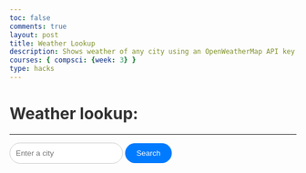 ```yaml
---
toc: false
comments: true
layout: post
title: Weather Lookup
description: Shows weather of any city using an OpenWeatherMap API key
courses: { compsci: {week: 3} }
type: hacks
---
```


# Weather lookup:

---

<head>
  <meta charset="UTF-8">
  <meta name="viewport" content="width=device-width, initial-scale=1.0">
  <title>Weather App</title>
  <style>
    .container {
      text-align: center;
      background-color: #fff;
      padding: 20px;
      border-radius: 20px;
      box-shadow: 0 0 10px rgba(0, 0, 0, 0.2);
    }
    h1 {
      color: #333;
    }
    .search-container {
      margin: 20px 0;
      border-radius: 20px;
    }
    input[type="text"] {
      padding: 10px;
      border: 1px solid #ccc;
      border-radius: 20px;
    }
    button {
      padding: 10px 20px;
      background-color: #007bff;
      color: #fff;
      border: none;
      border-radius: 20px;
      cursor: pointer;
      transition: background-color 0.3s;
    }
    button:hover {
      background-color: #0056b3;
    }
  </style>
</head>

<body>


  <div class="weather-container">
    <input type="text" id="location" placeholder="Enter a city">
    <button onclick="fetchWeather()">Search</button>
    <div id="weather-data">
    </div>
  </div>

  <script>
// Function to fetch weather data when called
function fetchWeather() {
  // Get the input element for location from the HTML document
  var locationInput = document.getElementById("location");

  // Get the trimmed value of the location input
  var location = locationInput.value.trim();

  // Check if the location input is empty
  if (location === "") {
    // Display an alert if the input is empty and return from the function
    alert("Please enter a city.");
    return;
  }

  // OpenWeatherMap API Key for authentication
  var OpenWeatherMapAPIKey = "06ffac091aa8f9ef15e54c9209611dcd";

  // Construct the URL for the OpenWeatherMap API request using the location and API key
  var URL = `https://api.openweathermap.org/data/2.5/weather?q=${location}&appid=${OpenWeatherMapAPIKey}`;

  // Use the fetch API to make an HTTP request to the OpenWeatherMap API
  fetch(URL)
    .then(response => response.json()) // Parse the response as JSON
    .then(data => {
      // Check if the data includes sys information, indicating a valid response
      if (data.sys) {
        // Get the weather data container element from the HTML document
        var weatherContainer = document.getElementById("weather-data");

        // Calculate the temperature in Fahrenheit from the Kelvin value in the response
        var temperature = Math.round(((data.main.temp - 273.15) * (9 / 5)) + 32).toFixed(0);

        // Update the HTML content with weather information
        weatherContainer.innerHTML = `
          <br>
          <h2>Weather in ${data.name}, ${data.sys.country} looks like:</h2>
          <p>Temperature: ${temperature}°F, ${data.weather[0].description}</p>
          <p>Humidity is ${data.main.humidity}%</p>
        `;
      } else {
        // If sys information is not available in the response, log an error and show an alert
        console.error("Error fetching weather data: Country information not available.");
        alert('Please try retyping the city name');
      }
    })
    .catch(error => {
      // Handle any errors that occur during the fetch operation
      console.error("Error fetching weather data:", error);
    });
}

// Get the location input element again
var locationInput = document.getElementById("location");

// Add an event listener to the location input element to trigger fetchWeather() when Enter key is pressed
locationInput.addEventListener("keyup", function (event) {
  if (event.key === "Enter") {
    fetchWeather();
  }
});

  </script>

</body>

<script src="https://utteranc.es/client.js"
        repo="student2"
        issue-term="pathname"
        theme="github-light"
        crossorigin="anonymous"
        async>
</script> 